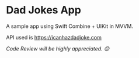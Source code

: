 # Dad Jokes App
A sample app using Swift Combine + UIKit in MVVM.

API used is https://icanhazdadjoke.com

_Code Review will be highly appreciated. 😊_
